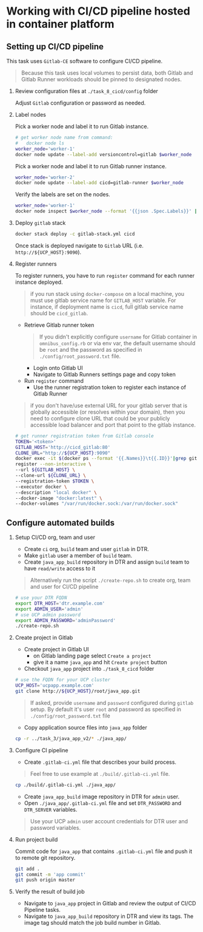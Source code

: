 # Working with CI/CD pipeline hosted in container platform

## Setting up CI/CD pipeline

This task uses `Gitlab-CE` software to configure CI/CD pipeline.

>Because this task uses local volumes to persist data, both Gitlab and Gitlab Runner workloads should be pinned to designated nodes.

1. Review configuration files at `./task_8_cicd/config` folder

    Adjust `Gitlab` configuration or password as needed.

2. Label nodes

    Pick a worker node and label it to run Gitlab instance.

    ```bash
    # get worker node name from command:
    #   docker node ls
    worker_node='worker-1'
    docker node update --label-add versioncontrol=gitlab $worker_node
    ```

    Pick a worker node and label it to run Gitlab runner instance.

    ```bash
    worker_node='worker-2'
    docker node update --label-add cicd=gitlab-runner $worker_node
    ```

    Verify the labels are set on the nodes.

    ```bash
    worker_node='worker-1'
    docker node inspect $worker_node --format '{{json .Spec.Labels}}' | jq -r
    ```

3. Deploy `gitlab` stack

    ```bash
    docker stack deploy -c gitlab-stack.yml cicd
    ```

    Once stack is deployed navigate to `Gitlab` URL (i.e. `http://${UCP_HOST}:9090`).

4. Register runners

    To register runners, you have to run `register` command for each runner instance deployed.
    >if you run stack using `docker-compose` on a local machine, you must use gitlab service name for `GITLAB_HOST` variable. For instance, if deployment name is `cicd`, full gitlab service name should be `cicd_gitlab`.

    * Retrieve Gitlab runner token
        >If you didn't explicitly configure `username` for Gitlab container in `omnibus_config.rb` or via env var, the default username should be `root` and the password as specified in `./config/root_password.txt` file.
        * Login onto Gitlab UI
        * Navigate to Gitlab Runners settings page and copy token
    * Run `register` command
        * Use the runner registration token to register each instance of Gitlab Runner
    >if you don't have/use external URL for your gitlab server that is globally accessible (or resolves within your domain), then you need to configure clone URL that could be your publicly accessible load balancer and port that point to the gitlab instance.

    ```bash
    # get runner registration token from Gitlab console
    TOKEN='<token>'
    GITLAB_HOST='http://cicd_gitlab:80'
    CLONE_URL="http://${UCP_HOST}:9090"
    docker exec -it $(docker ps --format '{{.Names}}\t{{.ID}}'|grep gitlab-runner|cut -f2) gitlab-runner \
    register --non-interactive \
    --url ${GITLAB_HOST} \
    --clone-url ${CLONE_URL} \
    --registration-token $TOKEN \
    --executor docker \
    --description "local docker" \
    --docker-image "docker:latest" \
    --docker-volumes "/var/run/docker.sock:/var/run/docker.sock"
    ```

## Configure automated builds

1. Setup CI/CD org, team and user

    * Create `ci` org, `build` team and user `gitlab` in DTR.
    * Make `gitlab` user a member of `build` team.
    * Create `java_app_build` repository in DTR and assign `build` team to have `read/write` access to it
    >Alternatively run the script `./create-repo.sh` to create org, team and user for CI/CD pipeline

    ```bash
    # use your DTR FQDN
    export DTR_HOST='dtr.example.com'
    export ADMIN_USER='admin'
    # use UCP admin password
    export ADMIN_PASSWORD='adminPassword'
    ./create-repo.sh
    ```

2. Create project in Gitlab

    * Create project in Gitlab UI
        * on Gitlab landing page select `Create a project`
        * give it a name `java_app` and hit `Create project` button
    * Checkout `java_app` project into `./task_8_cicd` folder

    ```bash
    # use the FQDN for your UCP cluster
    UCP_HOST='ucpapp.example.com'
    git clone http://${UCP_HOST}/root/java_app.git
    ```

    >If asked, provide `username` and `password` configured during `gitlab` setup. By default it's user `root` and password as specified in `./config/root_password.txt` file

    * Copy application source files into `java_app` folder

    ```bash
    cp -r ../task_3/java_app_v2/* ./java_app/
    ```

3. Configure CI pipeline

    * Create `.gitlab-ci.yml` file that describes your build process.
    >Feel free to use example at `./build/.gitlab-ci.yml` file.

    ```bash
    cp ./build/.gitlab-ci.yml ./java_app/
    ```

    * Create `java_app_build` image repository in DTR for `admin` user.
    * Open `./java_app/.gitlab-ci.yml` file and set `DTR_PASSWORD` and `DTR_SERVER` variables.
    >Use your UCP `admin` user account credentials for DTR user and password variables.

4. Run project build

    Commit code for `java_app` that contains `.gitlab-ci.yml` file and push it to remote git repository.

    ```bash
    git add .
    git commit -m 'app commit'
    git push origin master
    ```

5. Verify the result of build job

    * Navigate to `java_app` project in Gitlab and review the output of CI/CD Pipeline tasks.
    * Navigate to `java_app_build` repository in DTR and view its tags. The image tag should match the job build number in Gitlab.
